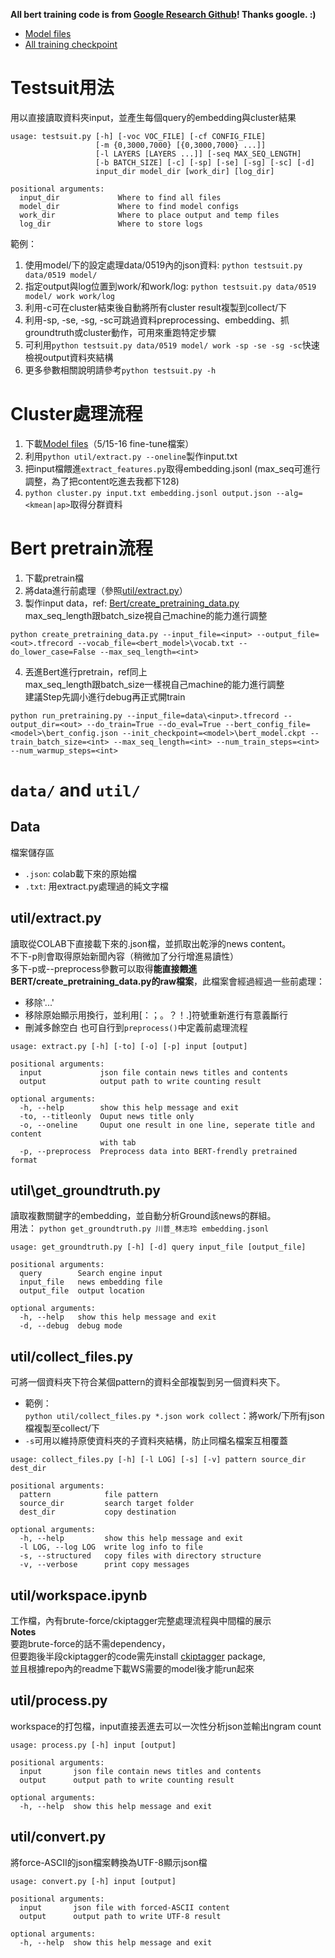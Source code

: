 **All bert training code is from [Google Research Github](https://github.com/google-research/bert)! Thanks google. :)**
 * [Model files](https://drive.google.com/open?id=17WsB5oQcwmiwWA4909Yh9RKpJnUUkEtN)
 * [All training checkpoint](https://drive.google.com/open?id=1-5iqhd5JUcMoZ5cDcYRtCXJHvJKPuJHM)

Testsuit用法
=============
用以直接讀取資料夾input，並產生每個query的embedding與cluster結果  
```
usage: testsuit.py [-h] [-voc VOC_FILE] [-cf CONFIG_FILE]
                   [-m {0,3000,7000} [{0,3000,7000} ...]]
                   [-l LAYERS [LAYERS ...]] [-seq MAX_SEQ_LENGTH]
                   [-b BATCH_SIZE] [-c] [-sp] [-se] [-sg] [-sc] [-d]
                   input_dir model_dir [work_dir] [log_dir]

positional arguments:
  input_dir             Where to find all files
  model_dir             Where to find model configs
  work_dir              Where to place output and temp files
  log_dir               Where to store logs
```
範例：  
1. 使用model/下的設定處理data/0519內的json資料:
    `python testsuit.py data/0519 model/`
2. 指定output與log位置到work/和work/log:
    `python testsuit.py data/0519 model/ work work/log`
3. 利用-c可在cluster結束後自動將所有cluster result複製到collect/下
4. 利用-sp, -se, -sg, -sc可跳過資料preprocessing、embedding、抓groundtruth或cluster動作，可用來重跑特定步驟
5. 可利用`python testsuit.py data/0519 model/ work -sp -se -sg -sc`快速檢視output資料夾結構
6. 更多參數相關說明請參考`python testsuit.py -h`


Cluster處理流程
=============
1. 下載[Model files](https://drive.google.com/open?id=1-5iqhd5JUcMoZ5cDcYRtCXJHvJKPuJHM)（5/15-16 fine-tune檔案）
2. 利用`python util/extract.py --oneline`製作input.txt
3. 把input檔餵進`extract_features.py`取得embedding.jsonl (max_seq可進行調整，為了把content吃進去我都下128)
4. `python cluster.py input.txt embedding.jsonl output.json --alg=<kmean|ap>`取得分群資料


Bert pretrain流程
=============
1. 下載pretrain檔
2. 將data進行前處理（參照[util/extract.py](#extractpy)）
3. 製作input data，ref: [Bert/create_pretraining_data.py](https://github.com/google-research/bert#pre-training-with-bert)  
max_seq_length跟batch_size視自己machine的能力進行調整
```
python create_pretraining_data.py --input_file=<input> --output_file=<out>.tfrecord --vocab_file=<bert_model>\vocab.txt --do_lower_case=False --max_seq_length=<int>
```
4. 丟進Bert進行pretrain，ref同上  
max_seq_length跟batch_size一樣視自己machine的能力進行調整  
建議Step先調小進行debug再正式開train
```
python run_pretraining.py --input_file=data\<input>.tfrecord --output_dir=<out> --do_train=True --do_eval=True --bert_config_file=<model>\bert_config.json --init_checkpoint=<model>\bert_model.ckpt --train_batch_size=<int> --max_seq_length=<int> --num_train_steps=<int> --num_warmup_steps=<int>
```

`data/` and `util/`
=============

Data
-------------
檔案儲存區
 * `.json`: colab載下來的原始檔
 * `.txt`: 用extract.py處理過的純文字檔

util/extract.py
-------------
讀取從COLAB下直接載下來的.json檔，並抓取出乾淨的news content。  
不下-p則會取得原始新聞內容（稍微加了分行增進易讀性）  
多下-p或--preprocess參數可以取得**能直接餵進BERT/create_pretraining_data.py的raw檔案**，此檔案會經過經過一些前處理：  
 * 移除'...'
 * 移除原始顯示用換行，並利用\[：；。？！\.\]符號重新進行有意義斷行
 * 刪減多餘空白
也可自行到`preprocess()`中定義前處理流程  
```
usage: extract.py [-h] [-to] [-o] [-p] input [output]

positional arguments:
  input             json file contain news titles and contents
  output            output path to write counting result

optional arguments:
  -h, --help        show this help message and exit
  -to, --titleonly  Ouput news title only
  -o, --oneline     Ouput one result in one line, seperate title and content
                    with tab
  -p, --preprocess  Preprocess data into BERT-frendly pretrained format
```

util\get_groundtruth.py
-------------
讀取複數關鍵字的embedding，並自動分析Ground該news的群組。  
用法： `python get_groundtruth.py 川普_林志玲 embedding.jsonl`  
```
usage: get_groundtruth.py [-h] [-d] query input_file [output_file]

positional arguments:
  query        Search engine input
  input_file   news embedding file
  output_file  output location

optional arguments:
  -h, --help   show this help message and exit
  -d, --debug  debug mode
```

util/collect_files.py
-------------
可將一個資料夾下符合某個pattern的資料全部複製到另一個資料夾下。  
* 範例：  
  `python util/collect_files.py *.json work collect`：將work/下所有json檔複製至collect/下  
* `-s`可用以維持原使資料夾的子資料夾結構，防止同檔名檔案互相覆蓋  
```
usage: collect_files.py [-h] [-l LOG] [-s] [-v] pattern source_dir dest_dir

positional arguments:
  pattern            file pattern
  source_dir         search target folder
  dest_dir           copy destination

optional arguments:
  -h, --help         show this help message and exit
  -l LOG, --log LOG  write log info to file
  -s, --structured   copy files with directory structure
  -v, --verbose      print copy messages
```

util/workspace.ipynb
-------------
工作檔，內有brute-force/ckiptagger完整處理流程與中間檔的展示  
**Notes**  
要跑brute-force的話不需dependency，  
但要跑後半段ckiptagger的code需先install [ckiptagger](https://github.com/ckiplab/ckiptagger) package,   
並且根據repo內的readme下載WS需要的model後才能run起來 

util/process.py
-------------
workspace的打包檔，input直接丟進去可以一次性分析json並輸出ngram count  
```
usage: process.py [-h] input [output]

positional arguments:
  input       json file contain news titles and contents
  output      output path to write counting result

optional arguments:
  -h, --help  show this help message and exit
```

util/convert.py
-------------
將force-ASCII的json檔案轉換為UTF-8顯示json檔  
```
usage: convert.py [-h] input [output]

positional arguments:
  input       json file with forced-ASCII content
  output      output path to write UTF-8 result

optional arguments:
  -h, --help  show this help message and exit
```
